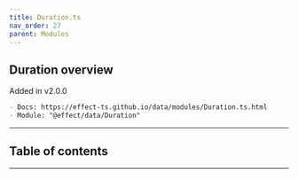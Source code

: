 ```yaml
---
title: Duration.ts
nav_order: 27
parent: Modules
---
```


## Duration overview

Added in v2.0.0

```md
- Docs: https://effect-ts.github.io/data/modules/Duration.ts.html
- Module: "@effect/data/Duration"
```

---

<h2 class="text-delta">Table of contents</h2>

---
